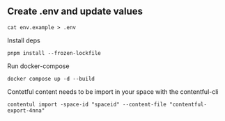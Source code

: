 ## Create .env and update values

```
cat env.example > .env
```

Install deps

```
pnpm install --frozen-lockfile
```

Run docker-compose

```
docker compose up -d --build
```

Contetful content needs to be import in your space with the contentful-cli

```
contentul import -space-id "spaceid" --content-file "contentful-export-4nna"
```
